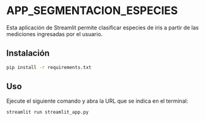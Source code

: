 # APP_SEGMENTACION_ESPECIES

Esta aplicación de Streamlit permite clasificar especies de iris a partir de las mediciones ingresadas por el usuario.

## Instalación

```bash
pip install -r requirements.txt
```

## Uso

Ejecute el siguiente comando y abra la URL que se indica en el terminal:

```bash
streamlit run streamlit_app.py
```

